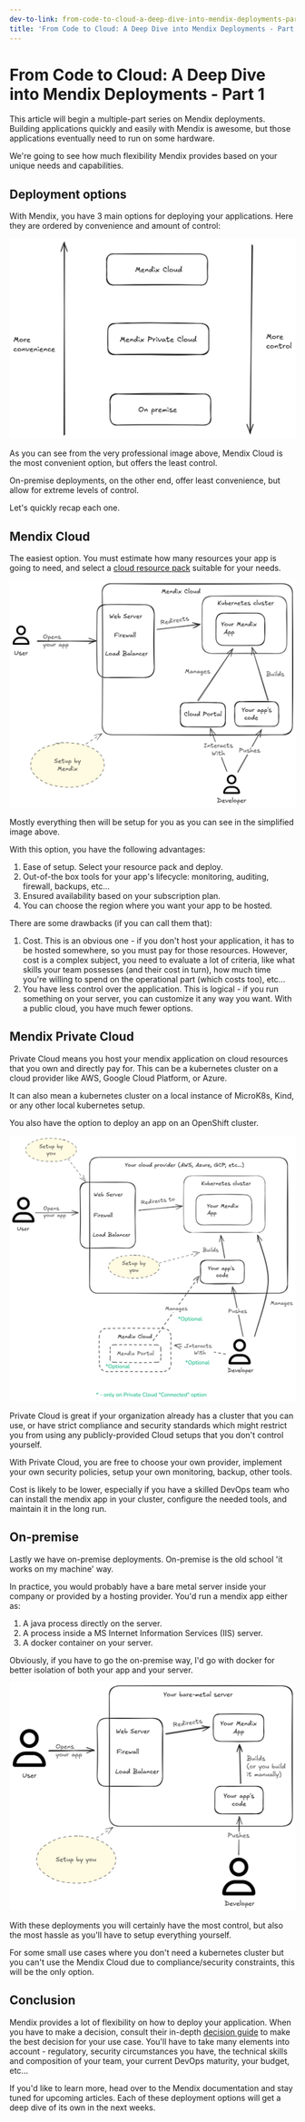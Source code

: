 ```yaml
---
dev-to-link: from-code-to-cloud-a-deep-dive-into-mendix-deployments-part-1-1ch9
title: 'From Code to Cloud: A Deep Dive into Mendix Deployments - Part 1'
---
```

# From Code to Cloud: A Deep Dive into Mendix Deployments - Part 1

This article will begin a multiple-part series on Mendix deployments. Building applications quickly and easily with Mendix is awesome, but those applications eventually need to run on some hardware.

We're going to see how much flexibility Mendix provides based on your unique needs and capabilities.

## Deployment options

With Mendix, you have 3 main options for deploying your applications.
Here they are ordered by convenience and amount of control:

![Mendix Deployment Options](./mendix_deployment_options.png)

As you can see from the very professional image above, Mendix Cloud is the most convenient option, but offers the least control.

On-premise deployments, on the other end, offer least convenience, but allow for extreme levels of control.

Let's quickly recap each one.

## Mendix Cloud

The easiest option. You must estimate how many resources your app is going to need, and select a [cloud resource pack](https://docs.mendix.com/developerportal/deploy/mendix-cloud-deploy/#resource-pack) suitable for your needs.

![Mendix Cloud Deployment](./mendix_cloud_deployment.png)

Mostly everything then will be setup for you as you can see in the simplified image above.

With this option, you have the following advantages:
1. Ease of setup. Select your resource pack and deploy.
2. Out-of-the box tools for your app's lifecycle: monitoring, auditing, firewall, backups, etc...
3. Ensured availability based on your subscription plan.
4. You can choose the region where you want your app to be hosted.

There are some drawbacks (if you can call them that):
1. Cost. This is an obvious one - if you don't host your application, it has to be hosted somewhere, so you must pay for those resources.
However, cost is a complex subject, you need to evaluate a lot of criteria, like what skills your team possesses (and their cost in turn), how much time you're willing to spend on the operational part (which costs too), etc...
2. You have less control over the application. This is logical - if you run something on your server, you can customize it any way you want. 
With a public cloud, you have much fewer options.

## Mendix Private Cloud

Private Cloud means you host your mendix application on cloud resources that you own and directly pay for.
This can be a kubernetes cluster on a cloud provider like AWS, Google Cloud Platform, or Azure.

It can also mean a kubernetes cluster on a local instance of MicroK8s, Kind, or any other local kubernetes setup.

You also have the option to deploy an app on an OpenShift cluster.

![Mendix Private Cloud Deployment](./mendix_private_cloud_deployment.png)

Private Cloud is great if your organization already has a cluster that you can use, or have strict compliance and security standards which might restrict you from using any publicly-provided Cloud setups that you don't control yourself.

With Private Cloud, you are free to choose your own provider, implement your own security policies, setup your own monitoring, backup, other tools.

Cost is likely to be lower, especially if you have a skilled DevOps team who can install the mendix app in your cluster, configure the needed tools, and maintain it in the long run.

## On-premise

Lastly we have on-premise deployments.
On-premise is the old school 'it works on my machine' way.

In practice, you would probably have a bare metal server inside your company or provided by a hosting provider.
You'd run a mendix app either as:
1. A java process directly on the server.
2. A process inside a MS Internet Information Services (IIS) server.
3. A docker container on your server.

Obviously, if you have to go the on-premise way, I'd go with docker for better isolation of both your app and your server.

![Mendix On-Premise Deployment](./mendix_on_premise_deployment.png)

With these deployments you will certainly have the most control, but also the most hassle as you'll have to setup everything yourself.

For some small use cases where you don't need a kubernetes cluster but you can't use the Mendix Cloud due to compliance/security constraints, this will be the only option.

## Conclusion

Mendix provides a lot of flexibility on how to deploy your application. When you have to make a decision, consult their in-depth [decision guide](https://www.mendix.com/evaluation-guide/deployment/flexibility/decision-guide/) to make the best decision for your use case.
You'll have to take many elements into account - regulatory, security circumstances you have, the technical skills and composition of your team, your current DevOps maturity, your budget, etc...

If you'd like to learn more, head over to the Mendix documentation and stay tuned for upcoming articles. Each of these deployment options will get a deep dive of its own in the next weeks.
